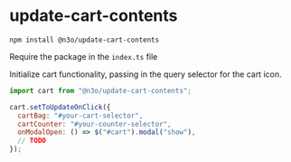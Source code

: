 # update-cart-contents

```
npm install @n3o/update-cart-contents
```

Require the package in the `index.ts` file

Initialize cart functionality, passing in the query selector for the cart icon.

```javascript
import cart from "@n3o/update-cart-contents";

cart.setToUpdateOnClick({
  cartBag: "#your-cart-selector",
  cartCounter: "#your-counter-selector",
  onModalOpen: () => $("#cart").modal("show"),
  // TODO
});
```
